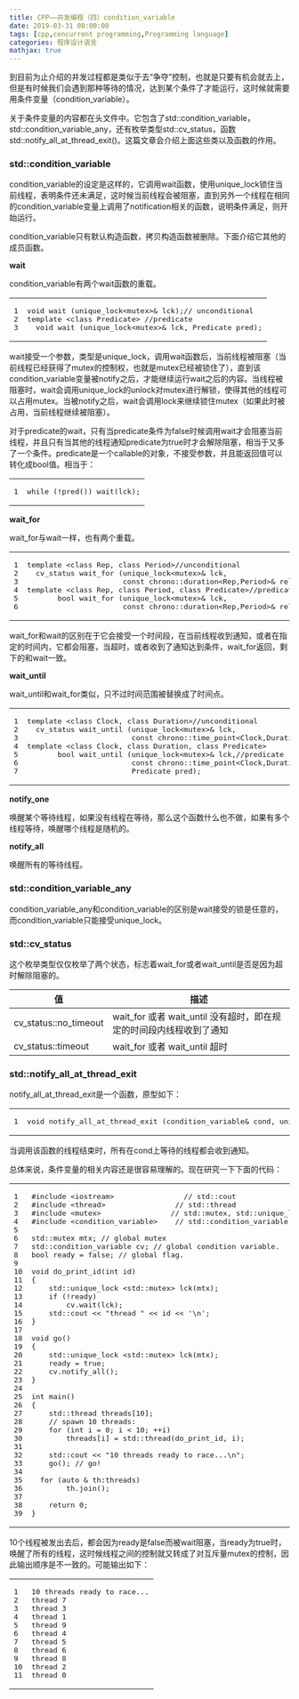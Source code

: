 ```yaml
---
title: CPP——并发编程（四）condition_variable
date: 2019-03-31 00:00:00
tags: [cpp,concurrent programming,Programming language]
categories: 程序设计语言
mathjax: true
---   
```


到目前为止介绍的并发过程都是类似于去“争夺”控制，也就是只要有机会就去上，但是有时候我们会遇到那种等待的情况，达到某个条件了才能运行，这时候就需要用条件变量（condition_variable）。


<!--more-->


关于条件变量的内容都在头文件中。它包含了std::condition_variable，std::condition_variable_any，还有枚举类型std::cv_status，函数std::notify_all_at_thread_exit()。这篇文章会介绍上面这些类以及函数的作用。

### [](about:blank#std-condition-variable "std::condition_variable")std::condition_variable

condition_variable的设定是这样的，它调用wait函数，使用unique_lock锁住当前线程，表明条件还未满足，这时候当前线程会被阻塞，直到另外一个线程在相同的condition_variable变量上调用了notification相关的函数，说明条件满足，则开始运行。

condition_variable只有默认构造函数，拷贝构造函数被删除。下面介绍它其他的成员函数。

**wait**

condition_variable有两个wait函数的重载。  

<table><tbody><tr><td class="gutter"><pre><span class="line">1</span><br><span class="line">2</span><br><span class="line">3</span><br></pre></td><td class="code"><pre><span class="line"><span class="function"><span class="keyword">void</span> <span class="title">wait</span> <span class="params">(unique_lock&lt;mutex&gt;&amp; lck)</span></span>;<span class="comment">// unconditional</span></span><br><span class="line"><span class="keyword">template</span> &lt;<span class="class"><span class="keyword">class</span> <span class="title">Predicate</span>&gt; //<span class="title">predicate</span></span></span><br><span class="line"><span class="class">  <span class="title">void</span> <span class="title">wait</span> (<span class="title">unique_lock</span>&lt;mutex&gt;&amp; <span class="title">lck</span>, <span class="title">Predicate</span> <span class="title">pred</span>);</span></span><br></pre></td></tr></tbody></table>

wait接受一个参数，类型是unique_lock，调用wait函数后，当前线程被阻塞（当前线程已经获得了mutex的控制权，也就是mutex已经被锁住了），直到该condition_variable变量被notify之后，才能继续运行wait之后的内容。当线程被阻塞时，wait会调用unique_lock的unlock对mutex进行解锁，使得其他的线程可以占用mutex。当被notify之后，wait会调用lock来继续锁住mutex（如果此时被占用，当前线程继续被阻塞）。

对于predicate的wait，只有当predicate条件为false时候调用wait才会阻塞当前线程，并且只有当其他的线程通知predicate为true时才会解除阻塞，相当于又多了一个条件。predicate是一个callable的对象，不接受参数，并且能返回值可以转化成bool值。相当于：  

<table><tbody><tr><td class="gutter"><pre><span class="line">1</span><br></pre></td><td class="code"><pre><span class="line"><span class="keyword">while</span> (!pred()) wait(lck);</span><br></pre></td></tr></tbody></table>

**wait_for**

wait_for与wait一样，也有两个重载。  

<table><tbody><tr><td class="gutter"><pre><span class="line">1</span><br><span class="line">2</span><br><span class="line">3</span><br><span class="line">4</span><br><span class="line">5</span><br><span class="line">6</span><br></pre></td><td class="code"><pre><span class="line"><span class="keyword">template</span> &lt;<span class="class"><span class="keyword">class</span> <span class="title">Rep</span>, <span class="title">class</span> <span class="title">Period</span>&gt;//<span class="title">unconditional</span></span></span><br><span class="line"><span class="class">  <span class="title">cv_status</span> <span class="title">wait_for</span> (<span class="title">unique_lock</span>&lt;mutex&gt;&amp; <span class="title">lck</span>,</span></span><br><span class="line"><span class="class">                      <span class="title">const</span> <span class="title">chrono</span>:</span>:duration&lt;Rep,Period&gt;&amp; rel_time);</span><br><span class="line"><span class="keyword">template</span> &lt;<span class="class"><span class="keyword">class</span> <span class="title">Rep</span>, <span class="title">class</span> <span class="title">Period</span>, <span class="title">class</span> <span class="title">Predicate</span>&gt;//<span class="title">predicate</span></span></span><br><span class="line"><span class="class">       <span class="title">bool</span> <span class="title">wait_for</span> (<span class="title">unique_lock</span>&lt;mutex&gt;&amp; <span class="title">lck</span>,</span></span><br><span class="line"><span class="class">                      <span class="title">const</span> <span class="title">chrono</span>:</span>:duration&lt;Rep,Period&gt;&amp; rel_time, Predicate pred);</span><br></pre></td></tr></tbody></table>

wait_for和wait的区别在于它会接受一个时间段，在当前线程收到通知，或者在指定的时间内，它都会阻塞，当超时，或者收到了通知达到条件，wait_for返回，剩下的和wait一致。

**wait_until**

wait_until和wait_for类似，只不过时间范围被替换成了时间点。  

<table><tbody><tr><td class="gutter"><pre><span class="line">1</span><br><span class="line">2</span><br><span class="line">3</span><br><span class="line">4</span><br><span class="line">5</span><br><span class="line">6</span><br><span class="line">7</span><br></pre></td><td class="code"><pre><span class="line"><span class="keyword">template</span> &lt;<span class="class"><span class="keyword">class</span> <span class="title">Clock</span>, <span class="title">class</span> <span class="title">Duration</span>&gt;//<span class="title">unconditional</span></span></span><br><span class="line"><span class="class">  <span class="title">cv_status</span> <span class="title">wait_until</span> (<span class="title">unique_lock</span>&lt;mutex&gt;&amp; <span class="title">lck</span>,</span></span><br><span class="line"><span class="class">                        <span class="title">const</span> <span class="title">chrono</span>:</span>:time_point&lt;Clock,Duration&gt;&amp; abs_time);</span><br><span class="line"><span class="keyword">template</span> &lt;<span class="class"><span class="keyword">class</span> <span class="title">Clock</span>, <span class="title">class</span> <span class="title">Duration</span>, <span class="title">class</span> <span class="title">Predicate</span>&gt;</span></span><br><span class="line"><span class="class">       <span class="title">bool</span> <span class="title">wait_until</span> (<span class="title">unique_lock</span>&lt;mutex&gt;&amp; <span class="title">lck</span>,//<span class="title">predicate</span></span></span><br><span class="line"><span class="class">                        <span class="title">const</span> <span class="title">chrono</span>:</span>:time_point&lt;Clock,Duration&gt;&amp; abs_time,</span><br><span class="line">                        Predicate pred);</span><br></pre></td></tr></tbody></table>

**notify_one**

唤醒某个等待线程，如果没有线程在等待，那么这个函数什么也不做，如果有多个线程等待，唤醒哪个线程是随机的。

**notify_all**

唤醒所有的等待线程。

### [](about:blank#std-condition-variable-any "std::condition_variable_any")std::condition_variable_any

condition_variable_any和condition_variable的区别是wait接受的锁是任意的，而condition_variable只能接受unique_lock。

### [](about:blank#std-cv-status "std::cv_status")std::cv_status

这个枚举类型仅仅枚举了两个状态，标志着wait_for或者wait_until是否是因为超时解除阻塞的。

| 值 | 描述 |
| --- | --- |
| cv_status::no_timeout | wait_for 或者 wait_until 没有超时，即在规定的时间段内线程收到了通知 |
| cv_status::timeout | wait_for 或者 wait_until 超时 |

### [](about:blank#std-notify-all-at-thread-exit "std::notify_all_at_thread_exit")std::notify_all_at_thread_exit

notify_all_at_thread_exit是一个函数，原型如下：  

<table><tbody><tr><td class="gutter"><pre><span class="line">1</span><br></pre></td><td class="code"><pre><span class="line"><span class="function"><span class="keyword">void</span> <span class="title">notify_all_at_thread_exit</span> <span class="params">(condition_variable&amp; cond, unique_lock&lt;mutex&gt; lck)</span></span>;</span><br></pre></td></tr></tbody></table>

当调用该函数的线程结束时，所有在cond上等待的线程都会收到通知。

总体来说，条件变量的相关内容还是很容易理解的。现在研究一下下面的代码：

<table><tbody><tr><td class="gutter"><pre><span class="line">1</span><br><span class="line">2</span><br><span class="line">3</span><br><span class="line">4</span><br><span class="line">5</span><br><span class="line">6</span><br><span class="line">7</span><br><span class="line">8</span><br><span class="line">9</span><br><span class="line">10</span><br><span class="line">11</span><br><span class="line">12</span><br><span class="line">13</span><br><span class="line">14</span><br><span class="line">15</span><br><span class="line">16</span><br><span class="line">17</span><br><span class="line">18</span><br><span class="line">19</span><br><span class="line">20</span><br><span class="line">21</span><br><span class="line">22</span><br><span class="line">23</span><br><span class="line">24</span><br><span class="line">25</span><br><span class="line">26</span><br><span class="line">27</span><br><span class="line">28</span><br><span class="line">29</span><br><span class="line">30</span><br><span class="line">31</span><br><span class="line">32</span><br><span class="line">33</span><br><span class="line">34</span><br><span class="line">35</span><br><span class="line">36</span><br><span class="line">37</span><br><span class="line">38</span><br><span class="line">39</span><br></pre></td><td class="code"><pre><span class="line"><span class="meta">#<span class="meta-keyword">include</span> <span class="meta-string">&lt;iostream&gt;                // std::cout</span></span></span><br><span class="line"><span class="meta">#<span class="meta-keyword">include</span> <span class="meta-string">&lt;thread&gt;                // std::thread</span></span></span><br><span class="line"><span class="meta">#<span class="meta-keyword">include</span> <span class="meta-string">&lt;mutex&gt;                // std::mutex, std::unique_lock</span></span></span><br><span class="line"><span class="meta">#<span class="meta-keyword">include</span> <span class="meta-string">&lt;condition_variable&gt;    // std::condition_variable</span></span></span><br><span class="line"></span><br><span class="line"><span class="built_in">std</span>::mutex mtx; <span class="comment">// global mutex</span></span><br><span class="line"><span class="built_in">std</span>::condition_variable cv; <span class="comment">// global condition variable.</span></span><br><span class="line"><span class="keyword">bool</span> ready = <span class="literal">false</span>; <span class="comment">// global flag.</span></span><br><span class="line"></span><br><span class="line"><span class="function"><span class="keyword">void</span> <span class="title">do_print_id</span><span class="params">(<span class="keyword">int</span> id)</span></span></span><br><span class="line"><span class="function"></span>{</span><br><span class="line">    <span class="built_in">std</span>::unique_lock &lt;<span class="built_in">std</span>::mutex&gt; lck(mtx);</span><br><span class="line">    <span class="keyword">if</span> (!ready) </span><br><span class="line">        cv.wait(lck); </span><br><span class="line">    <span class="built_in">std</span>::<span class="built_in">cout</span> &lt;&lt; <span class="string">"thread "</span> &lt;&lt; id &lt;&lt; <span class="string">'\n'</span>;</span><br><span class="line">}</span><br><span class="line"></span><br><span class="line"><span class="function"><span class="keyword">void</span> <span class="title">go</span><span class="params">()</span></span></span><br><span class="line"><span class="function"></span>{</span><br><span class="line">    <span class="built_in">std</span>::unique_lock &lt;<span class="built_in">std</span>::mutex&gt; lck(mtx);</span><br><span class="line">    ready = <span class="literal">true</span>;</span><br><span class="line">    cv.notify_all(); </span><br><span class="line">}</span><br><span class="line"></span><br><span class="line"><span class="function"><span class="keyword">int</span> <span class="title">main</span><span class="params">()</span></span></span><br><span class="line"><span class="function"></span>{</span><br><span class="line">    <span class="built_in">std</span>::thread threads[<span class="number">10</span>];</span><br><span class="line">    <span class="comment">// spawn 10 threads:</span></span><br><span class="line">    <span class="keyword">for</span> (<span class="keyword">int</span> i = <span class="number">0</span>; i &lt; <span class="number">10</span>; ++i)</span><br><span class="line">        threads[i] = <span class="built_in">std</span>::thread(do_print_id, i);</span><br><span class="line"></span><br><span class="line">    <span class="built_in">std</span>::<span class="built_in">cout</span> &lt;&lt; <span class="string">"10 threads ready to race...\n"</span>;</span><br><span class="line">    go(); <span class="comment">// go!</span></span><br><span class="line"></span><br><span class="line">  <span class="keyword">for</span> (<span class="keyword">auto</span> &amp; th:threads)</span><br><span class="line">        th.join();</span><br><span class="line"></span><br><span class="line">    <span class="keyword">return</span> <span class="number">0</span>;</span><br><span class="line">}</span><br></pre></td></tr></tbody></table>

10个线程被发出去后，都会因为ready是false而被wait阻塞，当ready为true时，唤醒了所有的线程，这时候线程之间的控制就又转成了对互斥量mutex的控制，因此输出顺序是不一致的。可能输出如下：  

<table><tbody><tr><td class="gutter"><pre><span class="line">1</span><br><span class="line">2</span><br><span class="line">3</span><br><span class="line">4</span><br><span class="line">5</span><br><span class="line">6</span><br><span class="line">7</span><br><span class="line">8</span><br><span class="line">9</span><br><span class="line">10</span><br><span class="line">11</span><br></pre></td><td class="code"><pre><span class="line"><span class="number">10</span> threads ready to race...</span><br><span class="line">thread <span class="number">7</span></span><br><span class="line">thread <span class="number">3</span></span><br><span class="line">thread <span class="number">1</span></span><br><span class="line">thread <span class="number">9</span></span><br><span class="line">thread <span class="number">4</span></span><br><span class="line">thread <span class="number">5</span></span><br><span class="line">thread <span class="number">6</span></span><br><span class="line">thread <span class="number">8</span></span><br><span class="line">thread <span class="number">2</span></span><br><span class="line">thread <span class="number">0</span></span><br></pre></td></tr></tbody></table>